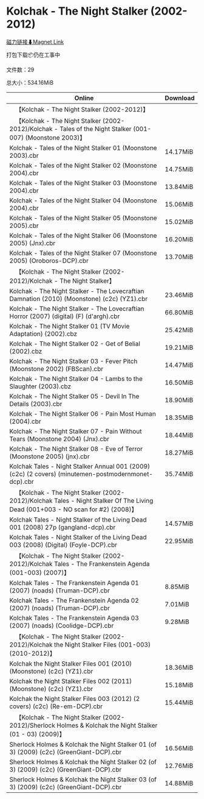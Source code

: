 # Kolchak - The Night Stalker (2002-2012)

[磁力链接⬇Magnet Link](magnet:?xt=urn:btih:7b726668035dc856f437a79d0980602c5e2c6031&dn=Kolchak%20-%20The%20Night%20Stalker%20%282002-2012%29)

打包下载📦仍在工事中

文件数：29

总大小：534.16MiB

Online | Download
--- | ---
&emsp;【Kolchak - The Night Stalker (2002-2012)】 | 
&emsp;【Kolchak - The Night Stalker (2002-2012)/Kolchak - Tales of the Night Stalker (001-007) (Moonstone 2003)】 | 
Kolchak - Tales of the Night Stalker 01 (Moonstone 2003).cbr | 14.17MiB
Kolchak - Tales of the Night Stalker 02 (Moonstone 2004).cbr | 14.75MiB
Kolchak - Tales of the Night Stalker 03 (Moonstone 2004).cbr | 13.84MiB
Kolchak - Tales of the Night Stalker 04 (Moonstone 2004).cbr | 15.06MiB
Kolchak - Tales of the Night Stalker 05 (Moonstone 2005).cbr | 15.02MiB
Kolchak - Tales of the Night Stalker 06 (Moonstone 2005) (Jnx).cbr | 16.20MiB
Kolchak - Tales of the Night Stalker 07 (Moonstone 2005) (Oroboros-DCP).cbr | 13.70MiB
&emsp;【Kolchak - The Night Stalker (2002-2012)/Kolchak - The Night Stalker】 | 
Kolchak - The Night Stalker - The Lovecraftian Damnation (2010) (Moonstone) (c2c) (YZ1).cbr | 23.46MiB
Kolchak - The Night Stalker - The Lovecraftian Horror (2007) (digital) (F) (d'argh).cbr | 66.80MiB
Kolchak - The Night Stalker 01 (TV Movie Adaptation) (2002).cbz | 25.42MiB
Kolchak - The Night Stalker 02 - Get of Belial (2002).cbz | 19.21MiB
Kolchak - The Night Stalker 03 - Fever Pitch (Moonstone 2002) (FBScan).cbr | 14.47MiB
Kolchak - The Night Stalker 04 - Lambs to the Slaughter (2003).cbz | 16.50MiB
Kolchak - The Night Stalker 05 - Devil In The Details (2003).cbr | 18.90MiB
Kolchak - The Night Stalker 06 - Pain Most Human (2004).cbr | 18.35MiB
Kolchak - The Night Stalker 07 - Pain Without Tears (Moonstone 2004) (Jnx).cbr | 18.44MiB
Kolchak - The Night Stalker 08 - Eve of Terror (Moonstone 2005) (jnx).cbr | 18.27MiB
Kolchak Tales - Night Stalker Annual 001 (2009) (c2c) (2 covers) (minutemen-postmodernmonet-dcp).cbr | 35.74MiB
&emsp;【Kolchak - The Night Stalker (2002-2012)/Kolchak Tales - Night Stalker Of The Living Dead (001+003 - NO scan for #2) (2008)】 | 
Kolchak Tales - Night Stalker of the Living Dead 001 (2008) 27p (gangland-dcp).cbr | 14.57MiB
Kolchak Tales - Night Stalker of the Living Dead 003 (2008) (Digital) (Foyle-DCP).cbr | 22.95MiB
&emsp;【Kolchak - The Night Stalker (2002-2012)/Kolchak Tales - The Frankenstein Agenda (001-003) (2007)】 | 
Kolchak Tales - The Frankenstein Agenda 01 (2007) (noads) (Truman-DCP).cbr | 8.85MiB
Kolchak Tales - The Frankenstein Agenda 02 (2007) (noads) (Truman-DCP).cbr | 7.01MiB
Kolchak Tales - The Frankenstein Agenda 03 (2007) (noads) (Coolidge-DCP).cbr | 9.28MiB
&emsp;【Kolchak - The Night Stalker (2002-2012)/Kolchak the Night Stalker Files (001-003)(2010-2012)】 | 
Kolchak the Night Stalker Files 001 (2010) (Moonstone) (c2c) (YZ1).cbr | 18.36MiB
Kolchak the Night Stalker Files 002 (2011) (Moonstone) (c2c) (YZ1).cbr | 15.18MiB
Kolchak the Night Stalker Files 003 (2012) (2 covers) (c2c) (Re-em-DCP).cbr | 15.44MiB
&emsp;【Kolchak - The Night Stalker (2002-2012)/Sherlock Holmes & Kolchak the Night Stalker (01 - 03) (2009)】 | 
Sherlock Holmes & Kolchak the Night Stalker 01 (of 3) (2009) (c2c) (GreenGiant-DCP).cbr | 16.56MiB
Sherlock Holmes & Kolchak the Night Stalker 02 (of 3) (2009) (c2c) (GreenGiant-DCP).cbr | 12.76MiB
Sherlock Holmes & Kolchak the Night Stalker 03 (of 3) (2009) (c2c) (GreenGiant-DCP).cbr | 14.88MiB